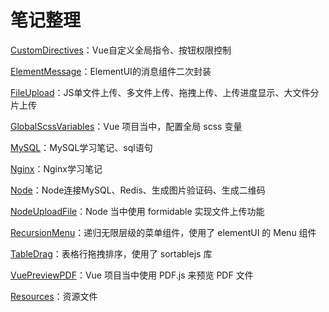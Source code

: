 # 笔记整理


[CustomDirectives]：Vue自定义全局指令、按钮权限控制

[ElementMessage]：ElementUI的消息组件二次封装

[FileUpload]：JS单文件上传、多文件上传、拖拽上传、上传进度显示、大文件分片上传

[GlobalScssVariables]：Vue 项目当中，配置全局 scss 变量

[MySQL]：MySQL学习笔记、sql语句

[Nginx]：Nginx学习笔记

[Node]：Node连接MySQL、Redis、生成图片验证码、生成二维码

[NodeUploadFile]：Node 当中使用 formidable 实现文件上传功能

[RecursionMenu]：递归无限层级的菜单组件，使用了 elementUI 的 Menu 组件

[TableDrag]：表格行拖拽排序，使用了 sortablejs 库

[VuePreviewPDF]：Vue 项目当中使用 PDF.js 来预览 PDF 文件

[Resources]：资源文件



[CustomDirectives]: https://github.com/Jin0811/Note/tree/master/CustomDirectives
[ElementMessage]: https://github.com/Jin0811/Note/tree/master/ElementMessage
[FileUpload]: https://github.com/Jin0811/Note/tree/master/FileUpload
[GlobalScssVariables]: https://github.com/Jin0811/Note/tree/master/GlobalScssVariables
[MySQL]: https://github.com/Jin0811/Note/tree/master/MySQL
[Nginx]: https://github.com/Jin0811/Note/tree/master/Nginx
[Node]: https://github.com/Jin0811/Note/tree/master/Node
[NodeUploadFile]: https://github.com/Jin0811/Note/tree/master/NodeUploadFile
[RecursionMenu]: https://github.com/Jin0811/Note/tree/master/RecursionMenu
[TableDrag]: https://github.com/Jin0811/Note/tree/master/TableDrag
[VuePreviewPDF]: https://github.com/Jin0811/Note/tree/master/VuePreviewPDF
[Resources]: https://github.com/Jin0811/Note/tree/master/Resources